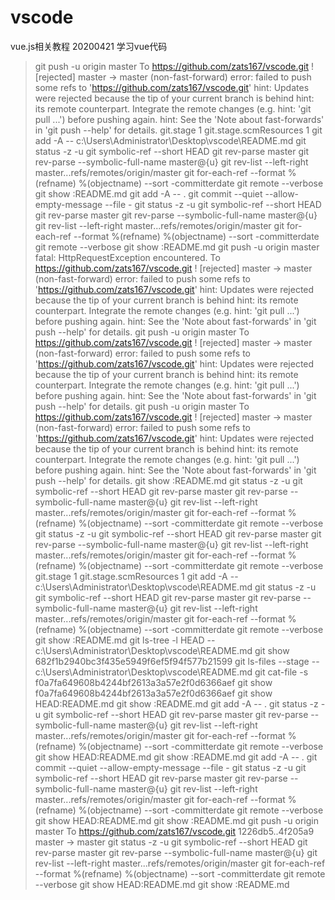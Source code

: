 # vscode
vue.js相关教程
20200421 学习vue代码
> git push -u origin master
To https://github.com/zats167/vscode.git
 ! [rejected]        master -> master (non-fast-forward)
error: failed to push some refs to 'https://github.com/zats167/vscode.git'
hint: Updates were rejected because the tip of your current branch is behind
hint: its remote counterpart. Integrate the remote changes (e.g.
hint: 'git pull ...') before pushing again.
hint: See the 'Note about fast-forwards' in 'git push --help' for details.
git.stage 1
git.stage.scmResources 1
> git add -A -- c:\Users\Administrator\Desktop\vscode\README.md
> git status -z -u
> git symbolic-ref --short HEAD
> git rev-parse master
> git rev-parse --symbolic-full-name master@{u}
> git rev-list --left-right master...refs/remotes/origin/master
> git for-each-ref --format %(refname) %(objectname) --sort -committerdate
> git remote --verbose
> git show :README.md
> git add -A -- .
> git commit --quiet --allow-empty-message --file -
> git status -z -u
> git symbolic-ref --short HEAD
> git rev-parse master
> git rev-parse --symbolic-full-name master@{u}
> git rev-list --left-right master...refs/remotes/origin/master
> git for-each-ref --format %(refname) %(objectname) --sort -committerdate
> git remote --verbose
> git show :README.md
> git push -u origin master
fatal: HttpRequestException encountered.
To https://github.com/zats167/vscode.git
 ! [rejected]        master -> master (non-fast-forward)
error: failed to push some refs to 'https://github.com/zats167/vscode.git'
hint: Updates were rejected because the tip of your current branch is behind
hint: its remote counterpart. Integrate the remote changes (e.g.
hint: 'git pull ...') before pushing again.
hint: See the 'Note about fast-forwards' in 'git push --help' for details.
> git push -u origin master
To https://github.com/zats167/vscode.git
 ! [rejected]        master -> master (non-fast-forward)
error: failed to push some refs to 'https://github.com/zats167/vscode.git'
hint: Updates were rejected because the tip of your current branch is behind
hint: its remote counterpart. Integrate the remote changes (e.g.
hint: 'git pull ...') before pushing again.
hint: See the 'Note about fast-forwards' in 'git push --help' for details.
> git push -u origin master
To https://github.com/zats167/vscode.git
 ! [rejected]        master -> master (non-fast-forward)
error: failed to push some refs to 'https://github.com/zats167/vscode.git'
hint: Updates were rejected because the tip of your current branch is behind
hint: its remote counterpart. Integrate the remote changes (e.g.
hint: 'git pull ...') before pushing again.
hint: See the 'Note about fast-forwards' in 'git push --help' for details.
> git show :README.md
> git status -z -u
> git symbolic-ref --short HEAD
> git rev-parse master
> git rev-parse --symbolic-full-name master@{u}
> git rev-list --left-right master...refs/remotes/origin/master
> git for-each-ref --format %(refname) %(objectname) --sort -committerdate
> git remote --verbose
> git status -z -u
> git symbolic-ref --short HEAD
> git rev-parse master
> git rev-parse --symbolic-full-name master@{u}
> git rev-list --left-right master...refs/remotes/origin/master
> git for-each-ref --format %(refname) %(objectname) --sort -committerdate
> git remote --verbose
git.stage 1
git.stage.scmResources 1
> git add -A -- c:\Users\Administrator\Desktop\vscode\README.md
> git status -z -u
> git symbolic-ref --short HEAD
> git rev-parse master
> git rev-parse --symbolic-full-name master@{u}
> git rev-list --left-right master...refs/remotes/origin/master
> git for-each-ref --format %(refname) %(objectname) --sort -committerdate
> git remote --verbose
> git show :README.md
> git ls-tree -l HEAD -- c:\Users\Administrator\Desktop\vscode\README.md
> git show 682f1b2940bc3f435e5949f6ef5f94f577b21599
> git ls-files --stage -- c:\Users\Administrator\Desktop\vscode\README.md
> git cat-file -s f0a7fa649608b4244bf2613a3a57e2f0d6366aef
> git show f0a7fa649608b4244bf2613a3a57e2f0d6366aef
> git show HEAD:README.md
> git show :README.md
> git add -A -- .
> git status -z -u
> git symbolic-ref --short HEAD
> git rev-parse master
> git rev-parse --symbolic-full-name master@{u}
> git rev-list --left-right master...refs/remotes/origin/master
> git for-each-ref --format %(refname) %(objectname) --sort -committerdate
> git remote --verbose
> git show HEAD:README.md
> git show :README.md
> git add -A -- .
> git commit --quiet --allow-empty-message --file -
> git status -z -u
> git symbolic-ref --short HEAD
> git rev-parse master
> git rev-parse --symbolic-full-name master@{u}
> git rev-list --left-right master...refs/remotes/origin/master
> git for-each-ref --format %(refname) %(objectname) --sort -committerdate
> git remote --verbose
> git show HEAD:README.md
> git show :README.md
> git push -u origin master
To https://github.com/zats167/vscode.git
   1226db5..4f205a9  master -> master
> git status -z -u
> git symbolic-ref --short HEAD
> git rev-parse master
> git rev-parse --symbolic-full-name master@{u}
> git rev-list --left-right master...refs/remotes/origin/master
> git for-each-ref --format %(refname) %(objectname) --sort -committerdate
> git remote --verbose
> git show HEAD:README.md
> git show :README.md
